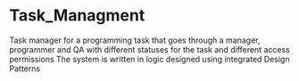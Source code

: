 # Task_Managment

Task manager for a programming task that goes through a manager, programmer and QA with different statuses for the task and different access permissions
The system is written in logic designed using integrated Design Patterns
